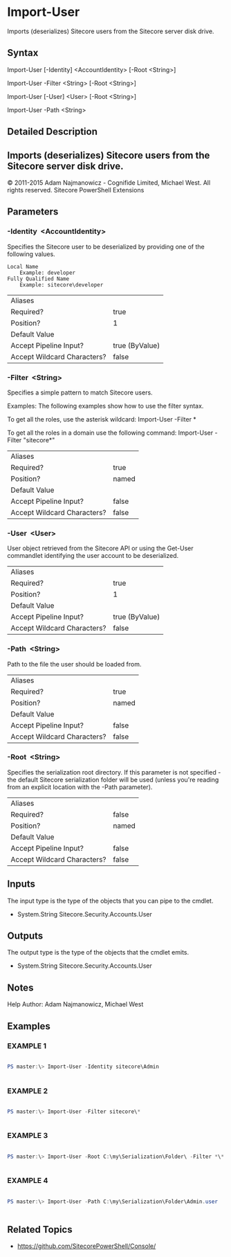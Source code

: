 # Import-User 
 
Imports (deserializes) Sitecore users from the Sitecore server disk drive. 
 
## Syntax 
 
Import-User [-Identity] &lt;AccountIdentity&gt; [-Root &lt;String&gt;] 
 
Import-User -Filter &lt;String&gt; [-Root &lt;String&gt;] 
 
Import-User [-User] &lt;User&gt; [-Root &lt;String&gt;] 
 
Import-User -Path &lt;String&gt; 
 
 
## Detailed Description 
Imports (deserializes) Sitecore users from the Sitecore server disk drive. 
- 
© 2011-2015 Adam Najmanowicz - Cognifide Limited, Michael West. All rights reserved. Sitecore PowerShell Extensions 
 
## Parameters 
 
### -Identity&nbsp; &lt;AccountIdentity&gt; 
 
Specifies the Sitecore user to be deserialized by providing one of the following values.

    Local Name
        Example: developer
    Fully Qualified Name
        Example: sitecore\developer
 

| | |
| - | - |
| Aliases |  |
| Required? | true |
| Position? | 1 |
| Default Value |  |
| Accept Pipeline Input? | true (ByValue) |
| Accept Wildcard Characters? | false | 
 
### -Filter&nbsp; &lt;String&gt; 
 
Specifies a simple pattern to match Sitecore users.

Examples:
The following examples show how to use the filter syntax.

To get all the roles, use the asterisk wildcard:
Import-User -Filter *

To get all the roles in a domain use the following command:
Import-User -Filter "sitecore\*"
 

| | |
| - | - |
| Aliases |  |
| Required? | true |
| Position? | named |
| Default Value |  |
| Accept Pipeline Input? | false |
| Accept Wildcard Characters? | false | 
 
### -User&nbsp; &lt;User&gt; 
 
User object retrieved from the Sitecore API or using the Get-User commandlet identifying the user account to be deserialized.
 

| | |
| - | - |
| Aliases |  |
| Required? | true |
| Position? | 1 |
| Default Value |  |
| Accept Pipeline Input? | true (ByValue) |
| Accept Wildcard Characters? | false | 
 
### -Path&nbsp; &lt;String&gt; 
 
Path to the file the user should be loaded from.
 

| | |
| - | - |
| Aliases |  |
| Required? | true |
| Position? | named |
| Default Value |  |
| Accept Pipeline Input? | false |
| Accept Wildcard Characters? | false | 
 
### -Root&nbsp; &lt;String&gt; 
 
Specifies the serialization root directory. If this parameter is not specified - the default Sitecore serialization folder will be used (unless you're reading from an explicit location with the -Path parameter).
 

| | |
| - | - |
| Aliases |  |
| Required? | false |
| Position? | named |
| Default Value |  |
| Accept Pipeline Input? | false |
| Accept Wildcard Characters? | false | 
 
## Inputs 
 
The input type is the type of the objects that you can pipe to the cmdlet. 
 
* System.String
Sitecore.Security.Accounts.User 
 
## Outputs 
 
The output type is the type of the objects that the cmdlet emits. 
 
* System.String
Sitecore.Security.Accounts.User 
 
## Notes 
 
Help Author: Adam Najmanowicz, Michael West 
 
## Examples 
 
### EXAMPLE 1 
 
 
 
```powershell   
 
PS master:\> Import-User -Identity sitecore\Admin 
 
``` 
 
### EXAMPLE 2 
 
 
 
```powershell   
 
PS master:\> Import-User -Filter sitecore\* 
 
``` 
 
### EXAMPLE 3 
 
 
 
```powershell   
 
PS master:\> Import-User -Root C:\my\Serialization\Folder\ -Filter *\* 
 
``` 
 
### EXAMPLE 4 
 
 
 
```powershell   
 
PS master:\> Import-User -Path C:\my\Serialization\Folder\Admin.user 
 
``` 
 
## Related Topics 
 
* <a href='https://github.com/SitecorePowerShell/Console/' target='_blank'>https://github.com/SitecorePowerShell/Console/</a><br/>

